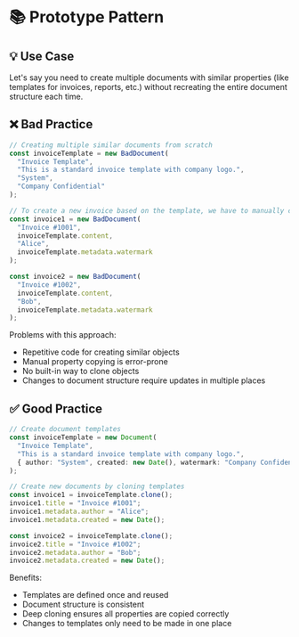 # 📚 Prototype Pattern

## 💡 Use Case

Let's say you need to create multiple documents with similar properties (like templates for invoices, reports, etc.) without recreating the entire document structure each time.

## ❌ Bad Practice

```ts
// Creating multiple similar documents from scratch
const invoiceTemplate = new BadDocument(
  "Invoice Template",
  "This is a standard invoice template with company logo.",
  "System",
  "Company Confidential"
);

// To create a new invoice based on the template, we have to manually copy all properties
const invoice1 = new BadDocument(
  "Invoice #1001",
  invoiceTemplate.content,
  "Alice",
  invoiceTemplate.metadata.watermark
);

const invoice2 = new BadDocument(
  "Invoice #1002",
  invoiceTemplate.content,
  "Bob",
  invoiceTemplate.metadata.watermark
);
```

Problems with this approach:
- Repetitive code for creating similar objects
- Manual property copying is error-prone
- No built-in way to clone objects
- Changes to document structure require updates in multiple places

## ✅ Good Practice

```ts
// Create document templates
const invoiceTemplate = new Document(
  "Invoice Template",
  "This is a standard invoice template with company logo.",
  { author: "System", created: new Date(), watermark: "Company Confidential" }
);

// Create new documents by cloning templates
const invoice1 = invoiceTemplate.clone();
invoice1.title = "Invoice #1001";
invoice1.metadata.author = "Alice";
invoice1.metadata.created = new Date();

const invoice2 = invoiceTemplate.clone();
invoice2.title = "Invoice #1002";
invoice2.metadata.author = "Bob";
invoice2.metadata.created = new Date();
```

Benefits:
- Templates are defined once and reused
- Document structure is consistent
- Deep cloning ensures all properties are copied correctly
- Changes to templates only need to be made in one place
